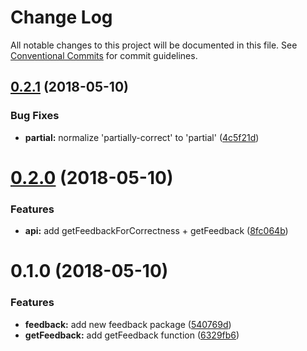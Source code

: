 # Change Log

All notable changes to this project will be documented in this file.
See [Conventional Commits](https://conventionalcommits.org) for commit guidelines.

<a name="0.2.1"></a>
## [0.2.1](https://github.com/pie-framework/pie-lib/compare/@pie-lib/feedback@0.2.0...@pie-lib/feedback@0.2.1) (2018-05-10)


### Bug Fixes

* **partial:** normalize 'partially-correct' to 'partial' ([4c5f21d](https://github.com/pie-framework/pie-lib/commit/4c5f21d))




<a name="0.2.0"></a>
# [0.2.0](https://github.com/pie-framework/pie-lib/compare/@pie-lib/feedback@0.1.0...@pie-lib/feedback@0.2.0) (2018-05-10)


### Features

* **api:** add getFeedbackForCorrectness + getFeedback ([8fc064b](https://github.com/pie-framework/pie-lib/commit/8fc064b))




<a name="0.1.0"></a>
# 0.1.0 (2018-05-10)


### Features

* **feedback:** add new feedback package ([540769d](https://github.com/pie-framework/pie-lib/commit/540769d))
* **getFeedback:** add getFeedback function ([6329fb6](https://github.com/pie-framework/pie-lib/commit/6329fb6))

